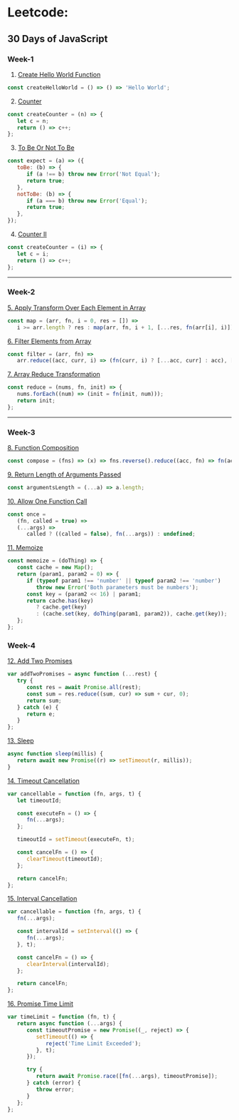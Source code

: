 # Leetcode:

## 30 Days of JavaScript

### Week-1

1. [Create Hello World Function](https://leetcode.com/problems/create-hello-world-function/)

```javascript
const createHelloWorld = () => () => 'Hello World';
```

2. [Counter](https://leetcode.com/problems/counter/)

```javascript
const createCounter = (n) => {
   let c = n;
   return () => c++;
};
```

3. [To Be Or Not To Be](https://leetcode.com/problems/to-be-or-not-to-be/)

```javascript
const expect = (a) => ({
   toBe: (b) => {
      if (a !== b) throw new Error('Not Equal');
      return true;
   },
   notToBe: (b) => {
      if (a === b) throw new Error('Equal');
      return true;
   },
});
```

4. [Counter II](https://leetcode.com/problems/counter-ii/)

```javascript
const createCounter = (i) => {
   let c = i;
   return () => c++;
};
```
---

### Week-2

[5. Apply Transform Over Each Element in Array](https://leetcode.com/problems/apply-transform-over-each-element-in-array/)

```javascript
const map = (arr, fn, i = 0, res = []) =>
   i >= arr.length ? res : map(arr, fn, i + 1, [...res, fn(arr[i], i)]);
```

[6. Filter Elements from Array](https://leetcode.com/problems/filter-elements-from-array/)

```javascript
const filter = (arr, fn) =>
   arr.reduce((acc, curr, i) => (fn(curr, i) ? [...acc, curr] : acc), []);
```

[7. Array Reduce Transformation](https://leetcode.com/problems/array-reduce-transformation/)

```javascript
const reduce = (nums, fn, init) => {
   nums.forEach((num) => (init = fn(init, num)));
   return init;
};
```
---

### Week-3

[8. Function Composition](https://leetcode.com/problems/function-composition/description/)

```javascript
const compose = (fns) => (x) => fns.reverse().reduce((acc, fn) => fn(acc), x);
```

[9. Return Length of Arguments Passed](https://leetcode.com/problems/return-length-of-arguments-passed/description/)

```javascript
const argumentsLength = (...a) => a.length;
```

[10. Allow One Function Call](https://leetcode.com/problems/allow-one-function-call/description/)

```javascript
const once =
   (fn, called = true) =>
   (...args) =>
      called ? ((called = false), fn(...args)) : undefined;
```

[11. Memoize](https://leetcode.com/problems/memoize/description/)

```javascript
const memoize = (doThing) => {
   const cache = new Map();
   return (param1, param2 = 0) => {
      if (typeof param1 !== 'number' || typeof param2 !== 'number')
         throw new Error('Both parameters must be numbers');
      const key = (param2 << 16) | param1;
      return cache.has(key)
         ? cache.get(key)
         : (cache.set(key, doThing(param1, param2)), cache.get(key));
   };
};
```

### Week-4

[12. Add Two Promises](https://leetcode.com/problems/add-two-promises/description/?envType=study-plan-v2&envId=30-days-of-javascript)

```javascript
var addTwoPromises = async function (...rest) {
   try {
      const res = await Promise.all(rest);
      const sum = res.reduce((sum, cur) => sum + cur, 0);
      return sum;
   } catch (e) {
      return e;
   }
};
```

[13. Sleep](https://leetcode.com/problems/sleep/?envType=study-plan-v2&envId=30-days-of-javascript)

```javascript
async function sleep(millis) {
   return await new Promise((r) => setTimeout(r, millis));
}
```

[14. Timeout Cancellation](https://leetcode.com/problems/timeout-cancellation/description/?envType=study-plan-v2&envId=30-days-of-javascript)

```javascript
var cancellable = function (fn, args, t) {
   let timeoutId;

   const executeFn = () => {
      fn(...args);
   };

   timeoutId = setTimeout(executeFn, t);

   const cancelFn = () => {
      clearTimeout(timeoutId);
   };

   return cancelFn;
};

```

[15. Interval Cancellation](https://leetcode.com/problems/interval-cancellation/?envType=study-plan-v2&envId=30-days-of-javascript)

```javascript
var cancellable = function (fn, args, t) {
   fn(...args);

   const intervalId = setInterval(() => {
      fn(...args);
   }, t);

   const cancelFn = () => {
      clearInterval(intervalId);
   };

   return cancelFn;
};

```

[16. Promise Time Limit](https://leetcode.com/problems/promise-time-limit/)

```javascript
var timeLimit = function (fn, t) {
   return async function (...args) {
      const timeoutPromise = new Promise((_, reject) => {
         setTimeout(() => {
            reject('Time Limit Exceeded');
         }, t);
      });

      try {
         return await Promise.race([fn(...args), timeoutPromise]);
      } catch (error) {
         throw error;
      }
   };
};

```